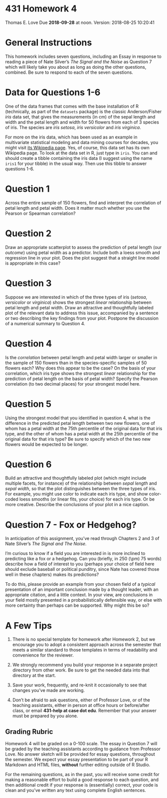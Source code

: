431 Homework 4
================
Thomas E. Love
Due **2018-09-28** at noon. Version: 2018-08-25 10:20:41

# General Instructions

This homework includes seven questions, including an Essay in response
to reading a piece of Nate Silver’s *The Signal and the Noise* as
Question 7 which will likely take you about as long as doing the other
questions, combined. Be sure to respond to each of the seven questions.

# Data for Questions 1-6

One of the data frames that comes with the base installation of R
(technically, as part of the `datasets` package) is the classic
Anderson/Fisher *iris* data set, that gives the measurements (in cm) of
the sepal length and width and the petal length and width for 50 flowers
from each of 3 species of iris. The species are *iris setosa*, *iris
versicolor* and *iris virginica*.

For more on the iris data, which has been used as an example in
multivariate statistical modeling and data mining courses for decades,
you might visit [its Wikipedia
page](https://en.wikipedia.org/wiki/Iris_flower_data_set). Yes, of
course, this data set has its own Wikipedia page. To look at the data
set in R, just type in `iris`. You can and should create a tibble
containing the iris data (I suggest using the name `iris1` for your
tibble) in the usual way. Then use this tibble to answer questions 1-6.

# Question 1

Across the entire sample of 150 flowers, find and interpret the
correlation of petal length and petal width. Does it matter much whether
you use the Pearson or Spearman correlation?

# Question 2

Draw an appropriate scatterplot to assess the prediction of petal length
(our *outcome*) using petal width as a predictor. Include both a loess
smooth and regression line in your plot. Does the plot suggest that a
straight line model is appropriate in this case?

# Question 3

Suppose we are interested in which of the three types of iris (*setosa*,
*versicolor* or *virginica*) shows the strongest *linear* relationship
between petal length and petal width. Draw an attractive and
thoughtfully labeled plot of the relevant data to address this issue,
accompanied by a sentence or two describing the key findings from your
plot. Postpone the discussion of a numerical summary to Question 4.

# Question 4

Is the *correlation* between petal length and petal width larger or
smaller in the sample of 150 flowers than in the species-specific
samples of 50 flowers each? Why does this appear to be the case? On the
basis of your correlation, which iris type shows the strongest *linear*
relationship for the prediction of petal length on the basis of petal
width? Specify the Pearson correlation (to two decimal places) for your
strongest model here.

# Question 5

Using the strongest model that you identified in question 4, what is the
difference in the predicted petal length between two new flowers, one of
whom has a petal width at the 75th percentile of the original data for
that iris type, and the other of whom has a petal width at the 25th
percentile of the original data for that iris type? Be sure to specify
which of the two new flowers would be expected to be longer.

# Question 6

Build an attractive and thoughtfully labeled plot (which might include
multiple facets, for instance) of the relationship between *sepal
length* and *sepal width*, so that the plot distinguishes between the
three types of iris. For example, you might use color to indicate each
iris type, and show color-coded loess smooths (or linear fits, your
choice) for each iris type. Or be more creative. Describe the
conclusions of your plot in a nice caption.

# Question 7 - Fox or Hedgehog?

In anticipation of this assignment, you’ve read through Chapters 2 and 3
of Nate Silver’s *The Signal and The Noise.*

I’m curious to know if a field you are interested in is more inclined to
predicting like a fox or a hedgehog. Can you (briefly, in 250 \(\pm\) 75
words) describe how a field of interest to you (perhaps your choice of
field here should exclude baseball or political punditry, since Nate has
covered those well in these chapters) makes its predictions?

To do this, please provide an example from your chosen field of a
*typical* presentation of an important conclusion made by a thought
leader, with an appropriate citation, and a little context. In your
view, are conclusions in your field mostly presented in a
probabilistically defensible way, or else with more certainty than
perhaps can be supported. Why might this be so?

# A Few Tips

1.  There is no special template for homework after Homework 2, but we
    encourage you to adopt a consistent approach across the semester
    that meets a similar standard to those templates in terms of
    readability and convenience for the reviewer.

2.  We strongly recommend you build your response in a separate project
    directory from other work. Be sure to get the needed data into that
    directory at the start.

3.  Save your work, frequently, and re-knit it occasionally to see that
    changes you’ve made are working.

4.  Don’t be afraid to ask questions, either of Professor Love, or of
    the teaching assistants, either in person at office hours or
    before/after class, or email **431-help at case dot edu**. Remember
    that your answer must be prepared by you alone.

## Grading Rubric

Homework 4 will be graded on a 0-100 scale. The essay in Question 7 will
be graded by the teaching assistants according to guidance from
Professor Love. No answer sketch will be provided for essay questions,
throughout the semester. We expect your essay presentation to be part of
your R Markdown and HTML files, **without** further editing outside of R
Studio.

For the remaining questions, as in the past, you will receive some
credit for making a reasonable effort to build a good response to each
question, and then additional credit if your response is (essentially)
correct, your code is clean and you’ve written any text using complete
English sentences.
